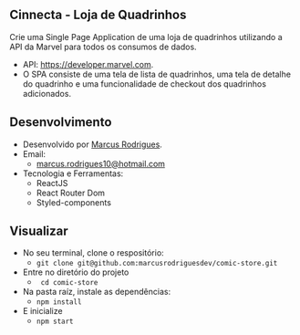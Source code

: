 ## Cinnecta - Loja de Quadrinhos

Crie uma Single Page Application de uma loja de quadrinhos utilizando a API da Marvel para todos os consumos de dados. 

   - API: https://developer.marvel.com. 
   - O SPA consiste de uma tela de lista de quadrinhos, uma tela de detalhe do quadrinho e uma funcionalidade de checkout dos quadrinhos adicionados. 

## Desenvolvimento
 - Desenvolvido por <a href="https://www.linkedin.com/in/marcusrodriguesdev/" target="_blank">Marcus Rodrigues</a>.
 - Email:
   - marcus.rodrigues10@hotmail.com
 - Tecnologia e Ferramentas:
   - ReactJS
   - React Router Dom
   - Styled-components
   

## Visualizar
 - No seu terminal, clone o respositório:
   - ``` git clone git@github.com:marcusrodriguesdev/comic-store.git ```
 - Entre no diretório do projeto
   - ``` cd comic-store```
 - Na pasta raíz, instale as dependências:
   - ``` npm install ```
 - E inicialize
   - ``` npm start ```
